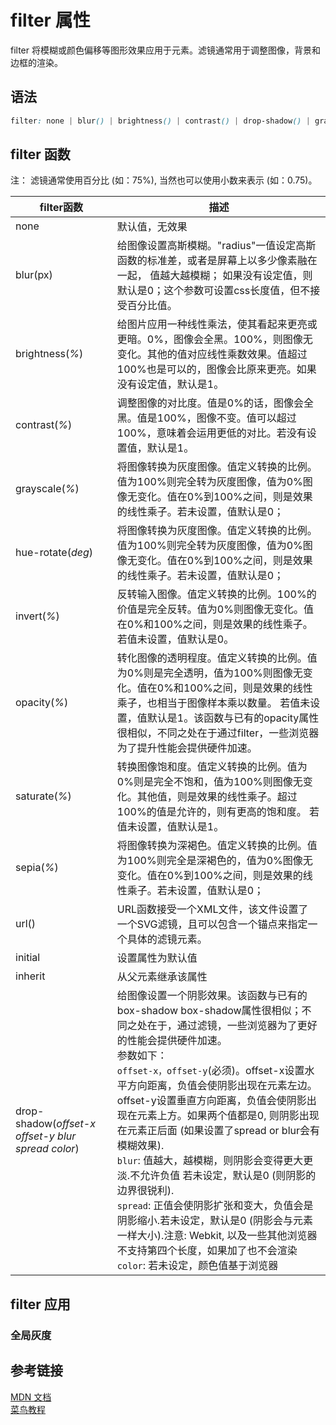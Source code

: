 # filter 属性
filter 将模糊或颜色偏移等图形效果应用于元素。滤镜通常用于调整图像，背景和边框的渲染。
## 语法
```css
filter: none | blur() | brightness() | contrast() | drop-shadow() | grayscale() | hue-rotate() | invert() | opacity() | saturate() | sepia() | url();
```
## filter 函数
注： 滤镜通常使用百分比 (如：75%), 当然也可以使用小数来表示 (如：0.75)。

| filter函数                                         | 描述                                                         |
| -------------------------------------------------- | ------------------------------------------------------------ |
| none                                               | 默认值，无效果                                               |
| blur(px)                                           | 给图像设置高斯模糊。"radius"一值设定高斯函数的标准差，或者是屏幕上以多少像素融在一起， 值越大越模糊；  如果没有设定值，则默认是0；这个参数可设置css长度值，但不接受百分比值。 |
| brightness(*%*)                                    | 给图片应用一种线性乘法，使其看起来更亮或更暗。0%，图像会全黑。100%，则图像无变化。其他的值对应线性乘数效果。值超过100%也是可以的，图像会比原来更亮。如果没有设定值，默认是1。 |
| contrast(*%*)                                      | 调整图像的对比度。值是0%的话，图像会全黑。值是100%，图像不变。值可以超过100%，意味着会运用更低的对比。若没有设置值，默认是1。 |
| grayscale(*%*)                                     | 将图像转换为灰度图像。值定义转换的比例。值为100%则完全转为灰度图像，值为0%图像无变化。值在0%到100%之间，则是效果的线性乘子。若未设置，值默认是0； |
| hue-rotate(*deg*)                                  | 将图像转换为灰度图像。值定义转换的比例。值为100%则完全转为灰度图像，值为0%图像无变化。值在0%到100%之间，则是效果的线性乘子。若未设置，值默认是0； |
| invert(*%*)                                        | 反转输入图像。值定义转换的比例。100%的价值是完全反转。值为0%则图像无变化。值在0%和100%之间，则是效果的线性乘子。 若值未设置，值默认是0。 |
| opacity(*%*)                                       | 转化图像的透明程度。值定义转换的比例。值为0%则是完全透明，值为100%则图像无变化。值在0%和100%之间，则是效果的线性乘子，也相当于图像样本乘以数量。 若值未设置，值默认是1。该函数与已有的opacity属性很相似，不同之处在于通过filter，一些浏览器为了提升性能会提供硬件加速。 |
| saturate(*%*)                                      | 转换图像饱和度。值定义转换的比例。值为0%则是完全不饱和，值为100%则图像无变化。其他值，则是效果的线性乘子。超过100%的值是允许的，则有更高的饱和度。 若值未设置，值默认是1。 |
| sepia(*%*)                                         | 将图像转换为深褐色。值定义转换的比例。值为100%则完全是深褐色的，值为0%图像无变化。值在0%到100%之间，则是效果的线性乘子。若未设置，值默认是0； |
| url()                                              | URL函数接受一个XML文件，该文件设置了 一个SVG滤镜，且可以包含一个锚点来指定一个具体的滤镜元素。 |
| initial                                            | 设置属性为默认值                                             |
| inherit                                            | 从父元素继承该属性                                           |
| drop-shadow(*offset-x offset-y blur spread color*) | 给图像设置一个阴影效果。该函数与已有的box-shadow box-shadow属性很相似；不同之处在于，通过滤镜，一些浏览器为了更好的性能会提供硬件加速。<br />参数如下：<br />`offset-x，offset-y`(必须)。offset-x设置水平方向距离，负值会使阴影出现在元素左边。offset-y设置垂直方向距离，负值会使阴影出现在元素上方。如果两个值都是0, 则阴影出现在元素正后面 (如果设置了spread or blur会有模糊效果).<br />`blur`: 值越大，越模糊，则阴影会变得更大更淡.不允许负值 若未设定，默认是0 (则阴影的边界很锐利).<br />`spread`: 正值会使阴影扩张和变大，负值会是阴影缩小.若未设定，默认是0 (阴影会与元素一样大小).注意: Webkit, 以及一些其他浏览器 不支持第四个长度，如果加了也不会渲染<br />`color`: 若未设定，颜色值基于浏览器 |

## filter 应用
### 全局灰度
### 

## 参考链接
[MDN 文档](https://developer.mozilla.org/zh-CN/docs/Web/CSS/filter)  
[菜鸟教程](https://www.runoob.com/cssref/css3-pr-filter.html)